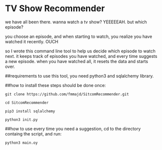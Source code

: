 # TV Show Recommender
we have all been there. wanna watch a tv show? YEEEEEAH. but which episode? 

you choose an episode, and when starting to watch, you realize you have watched it recently. OUCH

so I wrote this command line tool to help us decide which episode to watch next. it keeps track of episodes you have watched, and every time suggests a new episode. when you have watched all, it resets the data and starts over.

##requirements
to use this tool, you need python3 and sqlalchemy library.

##how to install
these steps should be done once:


```git clone https://github.com/fmmajd/SitcomRecommender.git```

```cd SitcomRecommender```

```pip3 install sqlalchemy```

```python3 init.py```

##how to use
every time you need a suggestion, cd to the directory containg the script, and run:

```python3 main.oy```